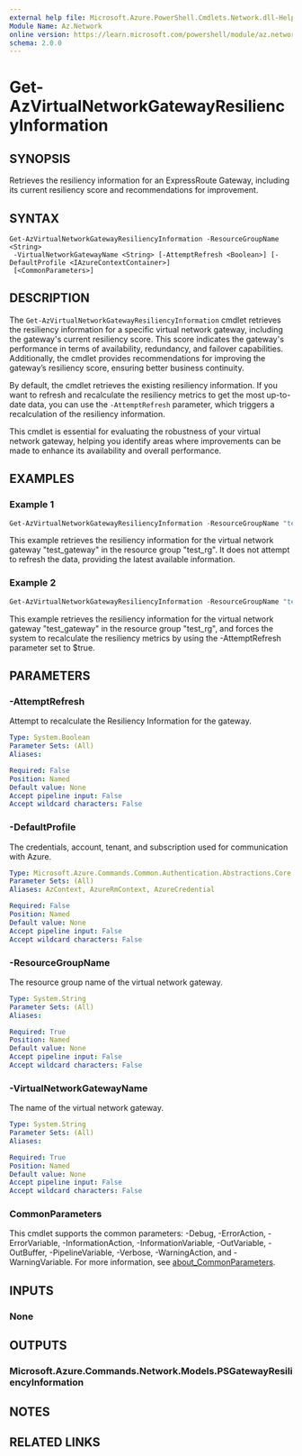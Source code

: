 ```yaml
---
external help file: Microsoft.Azure.PowerShell.Cmdlets.Network.dll-Help.xml
Module Name: Az.Network
online version: https://learn.microsoft.com/powershell/module/az.network/update-aznetworksecurityperimeterloggingconfiguration
schema: 2.0.0
---
```


# Get-AzVirtualNetworkGatewayResiliencyInformation

## SYNOPSIS
Retrieves the resiliency information for an ExpressRoute Gateway, including its current resiliency score and recommendations for improvement.

## SYNTAX

```
Get-AzVirtualNetworkGatewayResiliencyInformation -ResourceGroupName <String>
 -VirtualNetworkGatewayName <String> [-AttemptRefresh <Boolean>] [-DefaultProfile <IAzureContextContainer>]
 [<CommonParameters>]
```

## DESCRIPTION
The `Get-AzVirtualNetworkGatewayResiliencyInformation` cmdlet retrieves the resiliency information for a specific virtual network gateway, including the gateway's current resiliency score. This score indicates the gateway's performance in terms of availability, redundancy, and failover capabilities. Additionally, the cmdlet provides recommendations for improving the gateway’s resiliency score, ensuring better business continuity.

By default, the cmdlet retrieves the existing resiliency information. If you want to refresh and recalculate the resiliency metrics to get the most up-to-date data, you can use the `-AttemptRefresh` parameter, which triggers a recalculation of the resiliency information.

This cmdlet is essential for evaluating the robustness of your virtual network gateway, helping you identify areas where improvements can be made to enhance its availability and overall performance.


## EXAMPLES

### Example 1
```powershell
Get-AzVirtualNetworkGatewayResiliencyInformation -ResourceGroupName "test_rg" -VirtualNetworkGatewayName "test_gateway"
```

This example retrieves the resiliency information for the virtual network gateway "test_gateway" in the resource group "test_rg". It does not attempt to refresh the data, providing the latest available information.

### Example 2
```powershell
Get-AzVirtualNetworkGatewayResiliencyInformation -ResourceGroupName "test_rg" -VirtualNetworkGatewayName "test_gateway" -AttemptRefresh $true
```

This example retrieves the resiliency information for the virtual network gateway "test_gateway" in the resource group "test_rg", and forces the system to recalculate the resiliency metrics by using the -AttemptRefresh parameter set to $true.

## PARAMETERS

### -AttemptRefresh
Attempt to recalculate the Resiliency Information for the gateway.

```yaml
Type: System.Boolean
Parameter Sets: (All)
Aliases:

Required: False
Position: Named
Default value: None
Accept pipeline input: False
Accept wildcard characters: False
```

### -DefaultProfile
The credentials, account, tenant, and subscription used for communication with Azure.

```yaml
Type: Microsoft.Azure.Commands.Common.Authentication.Abstractions.Core.IAzureContextContainer
Parameter Sets: (All)
Aliases: AzContext, AzureRmContext, AzureCredential

Required: False
Position: Named
Default value: None
Accept pipeline input: False
Accept wildcard characters: False
```

### -ResourceGroupName
The resource group name of the virtual network gateway.

```yaml
Type: System.String
Parameter Sets: (All)
Aliases:

Required: True
Position: Named
Default value: None
Accept pipeline input: False
Accept wildcard characters: False
```

### -VirtualNetworkGatewayName
The name of the virtual network gateway.

```yaml
Type: System.String
Parameter Sets: (All)
Aliases:

Required: True
Position: Named
Default value: None
Accept pipeline input: False
Accept wildcard characters: False
```

### CommonParameters
This cmdlet supports the common parameters: -Debug, -ErrorAction, -ErrorVariable, -InformationAction, -InformationVariable, -OutVariable, -OutBuffer, -PipelineVariable, -Verbose, -WarningAction, and -WarningVariable. For more information, see [about_CommonParameters](http://go.microsoft.com/fwlink/?LinkID=113216).

## INPUTS

### None

## OUTPUTS

### Microsoft.Azure.Commands.Network.Models.PSGatewayResiliencyInformation

## NOTES

## RELATED LINKS
